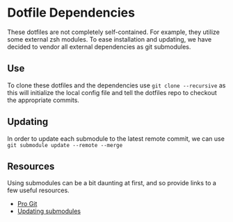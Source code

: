 # Dotfile Dependencies

These dotfiles are not completely self-contained.  For example, they utilize
some external zsh modules.  To ease installation and updating, we have
decided to vendor all external dependencies as git submodules.

## Use

To clone these dotfiles and the dependencies use
`git clone --recursive` as this will initialize the local config file
and tell the dotfiles repo to checkout the appropriate commits.

## Updating

In order to update each submodule to the latest remote commit, we can use
`git submodule update --remote --merge`

## Resources

Using submodules can be a bit daunting at first, and so provide links to
a few useful resources.

- [Pro Git](https://git-scm.com/book/en/v2/Git-Tools-Submodules)
- [Updating submodules](http://stackoverflow.com/questions/5828324/update-git-submodule-to-latest-commit-on-origin)
